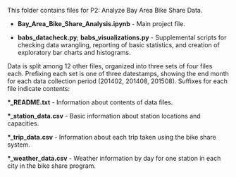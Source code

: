This folder contains files for P2: Analyze Bay Area Bike Share Data.

* **Bay\_Area\_Bike\_Share\_Analysis.ipynb** - Main project file.

* **babs\_datacheck.py**; **babs\_visualizations.py** - Supplemental scripts for checking
  data wrangling, reporting of basic statistics, and creation of exploratory bar
  charts and histograms.

Data is split among 12 other files, organized into three sets of four files
each. Prefixing each set is one of three datestamps, showing the end month for
each data collection period (201402, 201408, 201508). Suffixes for each file
indicate contents:

**\*\_README.txt** - Information about contents of data files.

**\*\_station\_data.csv** - Basic information about station locations and
capacities.

**\*\_trip\_data.csv** - Information about each trip taken using the bike share
system.

**\*\_weather\_data.csv** - Weather information by day for one station in each
city in the bike share program.


